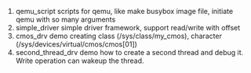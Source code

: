 1. qemu\_script    scripts for qemu, like make busybox image file, initiate qemu with so many arguments
1. simple\_driver  simple driver framework, support read/write with offset
1. cmos\_drv       demo creating class (/sys/class/my\_cmos), character (/sys/devices/virtual/cmos/cmos[01])
1. second\_thread\_drv demo how to create a second thread and debug it. Write operation can wakeup the thread.
